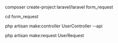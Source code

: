 composer create-project laravel/laravel form_request

cd  form_request

php artisan make:controller UserController --api

php artisan make:request UserRequest


